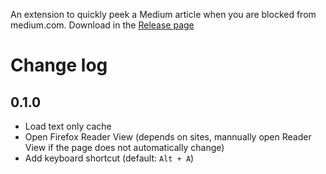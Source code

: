 An extension to quickly peek a Medium article when you are blocked from medium.com. Download in the [Release page](https://github.com/hoangnv735/cake/releases)

# Change log 

## 0.1.0

- Load text only cache
- Open Firefox Reader View (depends on sites, mannually open Reader View if the page does not automatically change)
- Add keyboard shortcut (default: `Alt + A`)
